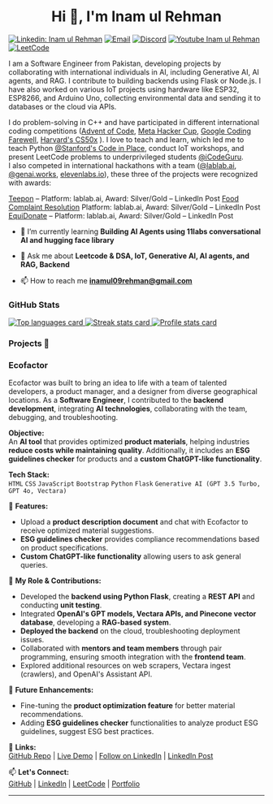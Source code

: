 <h1 align="center">Hi 👋, I'm Inam ul Rehman</h1>

[![Linkedin: Inam ul Rehman](https://img.shields.io/badge/-LinkedIn-0077B5?style=for-the-badge&logo=linkedin&logoColor=white&link=https://www.linkedin.com/in/inamulrehman/)](https://www.linkedin.com/in/inamulrehman/)
[![Email](https://img.shields.io/badge/-Email-%23333?style=for-the-badge&logo=gmail&logoColor=white)](mailto:inamul09rehman@gmail.com)
[![Discord](https://img.shields.io/badge/-Discord-5865F2?style=for-the-badge&logo=discord&logoColor=white)](https://discord.com/users/824253991197212672)
[![Youtube Inam ul Rehman](https://img.shields.io/badge/YouTube-FF0000?style=for-the-badge&logo=youtube&logoColor=white&link=https://www.youtube.com/channel/UCgIbCRYNY5ACXdaOkiNrtDA)](https://www.youtube.com/channel/UCgIbCRYNY5ACXdaOkiNrtDA)
[![LeetCode](https://img.shields.io/badge/-LeetCode-FFA116?style=for-the-badge&logo=leetcode&logoColor=black)](https://leetcode.com/inamulrehman09/)



I am a Software Engineer from Pakistan, developing projects by collaborating with 
international individuals in AI, including Generative AI, AI agents, and RAG. I 
contribute to building backends using Flask or Node.js. I have also worked on various IoT
projects using hardware like ESP32, ESP8266, and Arduino Uno, collecting environmental 
data and sending it to databases or the cloud via APIs.

I do problem-solving in C++ and have participated in different international coding 
competitions ([Advent of Code](https://adventofcode.com/), [Meta Hacker Cup](https://web.facebook.com/codingcompetitions/hacker-cup), [Google Coding Farewell](#), [Harvard's CS50x](https://cs50.harvard.edu/x/2025/puzzles/) ). I love to teach and learn, which led me to teach Python [@Stanford's Code in Place](https://codeinplace.stanford.edu/), conduct IoT workshops, and present LeetCode problems to underprivileged students [@iCodeGuru](https://icode.guru/). <br>
I also competed in international hackathons with a team ([@lablab.ai](https://lablab.ai/event), [@genai.works](https://genai.works/hackathon), [elevenlabs.io](https://hackathon.elevenlabs.io/)), these three of the projects were recognized with awards:

[Teepon](https://github.com/inamprograms/Teepon) – Platform: lablab.ai, Award: Silver/Gold – LinkedIn Post
[Food Complaint Resolution](https://github.com/inamprograms/Food-complaint-resolution-app) Platform: lablab.ai, Award: Silver/Gold – LinkedIn Post
[EquiDonate](https://github.com/inamprograms/EquiDonate) – Platform: lablab.ai, Award: Silver/Gold – LinkedIn Post



- 🌱 I’m currently learning **Building AI Agents using 11labs conversational AI and hugging face library**

- 💬 Ask me about **Leetcode & DSA, IoT, Generative AI, AI agents, and RAG, Backend**

- 📫 How to reach me **inamul09rehman@gmail.com**

### GitHub Stats

<a href="https://github.com/inamprograms" alt="Go to GitHub profile">
    <img src="https://github-readme-stats.vercel.app/api/top-langs/?username=inamprograms&title_color=ffffff&text_color=c9cacc&icon_color=2bbc8a&bg_color=1d1f21"
        alt="Top languages card" />
    <img src="https://github-readme-streak-stats.herokuapp.com/?user=inamprograms" alt="Streak stats card" />
    <img src="https://github-readme-stats.vercel.app/api?username=inamprograms&show_icons=true&title_color=ffffff&text_color=c9cacc&icon_color=2bbc8a&bg_color=1d1f21" 
        alt="Profile stats card" />
</a>

### Projects 💼

### **Ecofactor**  
Ecofactor was built to bring an idea to life with a team of talented developers, a product manager, and a designer from diverse geographical locations. As a **Software Engineer**, I contributed to the **backend development**, integrating **AI technologies**, collaborating with the team, debugging, and troubleshooting.  

**Objective:**  
An **AI tool** that provides optimized **product materials**, helping industries **reduce costs while maintaining quality**. Additionally, it includes an **ESG guidelines checker** for products and a **custom ChatGPT-like functionality**.  

**Tech Stack:**  
`HTML` `CSS` `JavaScript` `Bootstrap` `Python` `Flask` `Generative AI (GPT 3.5 Turbo, GPT 4o, Vectara)`

🔹 **Features:**  
- Upload a **product description document** and chat with Ecofactor to receive optimized material suggestions.  
- **ESG guidelines checker** provides compliance recommendations based on product specifications.
- **Custom ChatGPT-like functionality** allowing users to ask general queries.

🔹 **My Role & Contributions:**  
- Developed the **backend using Python Flask**, creating a **REST API** and conducting **unit testing**.  
- Integrated **OpenAI's GPT models, Vectara APIs, and Pinecone vector database**, developing a **RAG-based system**.  
- **Deployed the backend** on the cloud, troubleshooting deployment issues.  
- Collaborated with **mentors and team members** through pair programming, ensuring smooth integration with the **frontend team**.  
- Explored additional resources on web scrapers, Vectara ingest (crawlers), and OpenAI's Assistant API.

🔹 **Future Enhancements:**  
- Fine-tuning the **product optimization feature** for better material recommendations.  
- Adding **ESG guidelines checker** functionalities to analyze product ESG guidelines, suggest ESG best practices.  

🔹 **Links:**  
[GitHub Repo](https://github.com/inamprograms/ecofactory) | [Live Demo](https://eco-factory.netlify.app/) | [Follow on LinkedIn](https://www.linkedin.com/company/ecofactorai/) | [LinkedIn Post](#)

📫 **Let's Connect:**  
[GitHub][github-profile] | [LinkedIn][linkedin-profile] | [LeetCode][leetcode-profile] | [Portfolio][portfolio-link]  

---

[github-profile]: https://github.com/your-username  
[linkedin-profile]: https://linkedin.com/in/your-profile  
[leetcode-profile]: https://leetcode.com/your-username  
[portfolio-link]: https://your-portfolio.com  

